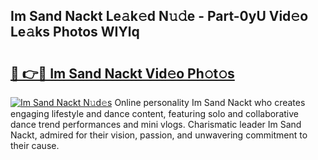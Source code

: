 ## Im Sand Nackt Le𝚊k𝚎d N𝚞𝚍e - Part-0yU Vid𝚎o Le𝚊ks Photos WIYlq

# <h2><a href="http://fb1ks4k.evod.top/?m=Im+Sand+Nackt">🔗 👉🔴 Im Sand Nackt Vid𝚎o Ph𝚘t𝚘s</a></h2>

[![Im Sand Nackt N𝚞d𝚎s](https://i.imgur.com/8V9OHl7.gif)](http://fb1ks4k.evod.top/?m=Im+Sand+Nackt)
Online personality Im Sand Nackt who creates engaging lifestyle and dance content, featuring solo and collaborative dance trend performances and mini vlogs. Charismatic leader Im Sand Nackt, admired for their vision, passion, and unwavering commitment to their cause. 
